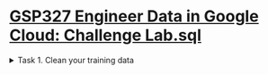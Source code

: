 # [GSP327 Engineer Data in Google Cloud: Challenge Lab.sql](https://www.cloudskillsboost.google/focuses/12379?parent=catalog)


<details><summary>Task 1. Clean your training data</summary>
</br>

- CREATE OR REPLACE TABLE
  taxirides.<Table_Name_as_mention_in_lab> AS
SELECT
  (tolls_amount + fare_amount) AS <Fare Amount_as_mention_in_lab>,
  pickup_datetime,
  pickup_longitude AS pickuplon,
  pickup_latitude AS pickuplat,
  dropoff_longitude AS dropofflon,
  dropoff_latitude AS dropofflat,
  passenger_count AS passengers,
FROM
  taxirides.historical_taxi_rides_raw
WHERE
  RAND() < 0.001
  AND trip_distance > 3 [Change_as_mention_in_lab]
  AND fare_amount >= 2.0 [Change_as_mention_in_lab]
  AND pickup_longitude > -78
  AND pickup_longitude < -70
  AND dropoff_longitude > -78
  AND dropoff_longitude < -70
  AND pickup_latitude > 37
  AND pickup_latitude < 45
  AND dropoff_latitude > 37
  AND dropoff_latitude < 45
  AND passenger_count > 3 [Change_as_mention_in_lab]
 ```
</details>

<details><summary>Task 2. Create a BigQuery ML model</summary>
</br>

CREATE OR REPLACE MODEL
  taxirides.<MODEL Name_as_mention_in_lab> TRANSFORM( * EXCEPT(pickup_datetime),
    ST_DISTANCE(ST_GEOGPOINT(pickuplon, pickuplat), ST_GEOGPOINT(dropofflon, dropofflat)) AS euclidean,
    CAST(EXTRACT(DAYOFWEEK
      FROM
        pickup_datetime) AS STRING) AS dayofweek,
    CAST(EXTRACT(HOUR
      FROM
        pickup_datetime) AS STRING) AS hourofday ) OPTIONS(input_label_cols=[<Fare Amount_as_mention_in_lab>'], model_type='linear_reg')
AS
  SELECT
    *
  FROM
    taxirides.<Table_Name_as_mention_in_lab>

</details>

<details><summary>Task 3. Perform a batch prediction on new data</summary>
</br>

CREATE OR REPLACE TABLE
  taxirides.2015_fare_amount_predictions AS
SELECT
  *
FROM
  ML.PREDICT(MODEL taxirides.<MODEL Name_as_mention_in_lab>,
    (
    SELECT
      *
    FROM
      taxirides.report_prediction_data) )

</details>

